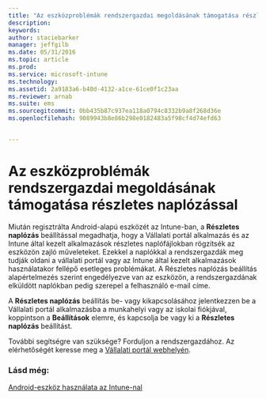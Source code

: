 ```yaml
---
title: "Az eszközproblémák rendszergazdai megoldásának támogatása részletes naplózással | Microsoft Intune"
description: 
keywords: 
author: staciebarker
manager: jeffgilb
ms.date: 05/31/2016
ms.topic: article
ms.prod: 
ms.service: microsoft-intune
ms.technology: 
ms.assetid: 2a9183a6-b40d-4132-a1ce-61ce0f1c23aa
ms.reviewer: arnab
ms.suite: ems
ms.sourcegitcommit: 0bb435b87c937ea118a0794c8332b9a8f268d36e
ms.openlocfilehash: 9089943b8e86b298e0182483a5f98cf4d74efd63


---
```



# Az eszközproblémák rendszergazdai megoldásának támogatása részletes naplózással

Miután regisztrálta Android-alapú eszközét az Intune-ban, a **Részletes naplózás** beállítással megadhatja, hogy a Vállalati portál alkalmazás és az Intune által kezelt alkalmazások részletes naplófájlokban rögzítsék az eszközön zajló műveleteket. Ezekkel a naplókkal a rendszergazdák meg tudják oldani a vállalati portál vagy az Intune által kezelt alkalmazások használatakor fellépő esetleges problémákat. A Részletes naplózás beállítás alapértelmezés szerint engedélyezve van az eszközön, a rendszergazdának elküldött naplókban pedig szerepel a felhasználó e-mail címe.

A **Részletes naplózás** beállítás be- vagy kikapcsolásához jelentkezzen be a Vállalati portál alkalmazásba a munkahelyi vagy az iskolai fiókjával, koppintson a **Beállítások** elemre, és kapcsolja be vagy ki a **Részletes naplózás** beállítást.

További segítségre van szüksége? Forduljon a rendszergazdához. Az elérhetőségét keresse meg a [Vállalati portál webhelyén](http://portal.manage.microsoft.com).

### Lásd még:
[Android-eszköz használata az Intune-nal](using-your-android-device-with-intune.md)


<!--HONumber=Jun16_HO4-->


